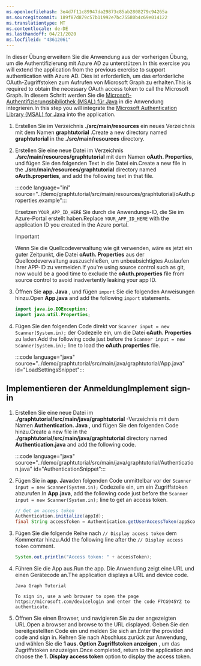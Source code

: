 ```yaml
---
ms.openlocfilehash: 3e4d7f11c89947da29873c85ab2808279c94265a
ms.sourcegitcommit: 189f87d879c57b11992e7bc75580b4c69e014122
ms.translationtype: MT
ms.contentlocale: de-DE
ms.lasthandoff: 04/21/2020
ms.locfileid: "43612061"
---
```

<!-- markdownlint-disable MD002 MD041 -->

<span data-ttu-id="83a92-101">In dieser Übung erweitern Sie die Anwendung aus der vorherigen Übung, um die Authentifizierung mit Azure AD zu unterstützen.</span><span class="sxs-lookup"><span data-stu-id="83a92-101">In this exercise you will extend the application from the previous exercise to support authentication with Azure AD.</span></span> <span data-ttu-id="83a92-102">Dies ist erforderlich, um das erforderliche OAuth-Zugriffstoken zum Aufrufen von Microsoft Graph zu erhalten.</span><span class="sxs-lookup"><span data-stu-id="83a92-102">This is required to obtain the necessary OAuth access token to call the Microsoft Graph.</span></span> <span data-ttu-id="83a92-103">In diesem Schritt werden Sie die [Microsoft-Authentifizierungsbibliothek (MSAL) für Java](https://github.com/AzureAD/microsoft-authentication-library-for-java) in die Anwendung integrieren.</span><span class="sxs-lookup"><span data-stu-id="83a92-103">In this step you will integrate the [Microsoft Authentication Library (MSAL) for Java](https://github.com/AzureAD/microsoft-authentication-library-for-java) into the application.</span></span>

1. <span data-ttu-id="83a92-104">Erstellen Sie im Verzeichnis **./src/main/resources** ein neues Verzeichnis mit dem Namen **graphtutorial** .</span><span class="sxs-lookup"><span data-stu-id="83a92-104">Create a new directory named **graphtutorial** in the **./src/main/resources** directory.</span></span>

1. <span data-ttu-id="83a92-105">Erstellen Sie eine neue Datei im Verzeichnis **./src/main/resources/graphtutorial** mit dem Namen **oAuth. Properties**, und fügen Sie den folgenden Text in die Datei ein.</span><span class="sxs-lookup"><span data-stu-id="83a92-105">Create a new file in the **./src/main/resources/graphtutorial** directory named **oAuth.properties**, and add the following text in that file.</span></span>

    :::code language="ini" source="../demo/graphtutorial/src/main/resources/graphtutorial/oAuth.properties.example":::

    <span data-ttu-id="83a92-106">Ersetzen `YOUR_APP_ID_HERE` Sie durch die Anwendungs-ID, die Sie im Azure-Portal erstellt haben.</span><span class="sxs-lookup"><span data-stu-id="83a92-106">Replace `YOUR_APP_ID_HERE` with the application ID you created in the Azure portal.</span></span>

    > [!IMPORTANT]
    > <span data-ttu-id="83a92-107">Wenn Sie die Quellcodeverwaltung wie git verwenden, wäre es jetzt ein guter Zeitpunkt, die Datei **oAuth. Properties** aus der Quellcodeverwaltung auszuschließen, um unbeabsichtigtes Auslaufen ihrer APP-ID zu vermeiden.</span><span class="sxs-lookup"><span data-stu-id="83a92-107">If you're using source control such as git, now would be a good time to exclude the **oAuth.properties** file from source control to avoid inadvertently leaking your app ID.</span></span>

1. <span data-ttu-id="83a92-108">Öffnen Sie **app. Java** , und fügen `import` Sie die folgenden Anweisungen hinzu.</span><span class="sxs-lookup"><span data-stu-id="83a92-108">Open **App.java** and add the following `import` statements.</span></span>

    ```java
    import java.io.IOException;
    import java.util.Properties;
    ```

1. <span data-ttu-id="83a92-109">Fügen Sie den folgenden Code direkt vor `Scanner input = new Scanner(System.in);` der Codezeile ein, um die Datei **oAuth. Properties** zu laden.</span><span class="sxs-lookup"><span data-stu-id="83a92-109">Add the following code just before the `Scanner input = new Scanner(System.in);` line to load the **oAuth.properties** file.</span></span>

    :::code language="java" source="../demo/graphtutorial/src/main/java/graphtutorial/App.java" id="LoadSettingsSnippet":::

## <a name="implement-sign-in"></a><span data-ttu-id="83a92-110">Implementieren der Anmeldung</span><span class="sxs-lookup"><span data-stu-id="83a92-110">Implement sign-in</span></span>

1. <span data-ttu-id="83a92-111">Erstellen Sie eine neue Datei im **./graphtutorial/src/main/java/graphtutorial** -Verzeichnis mit dem Namen **Authentication. Java** , und fügen Sie den folgenden Code hinzu.</span><span class="sxs-lookup"><span data-stu-id="83a92-111">Create a new file in the **./graphtutorial/src/main/java/graphtutorial** directory named **Authentication.java** and add the following code.</span></span>

    :::code language="java" source="../demo/graphtutorial/src/main/java/graphtutorial/Authentication.java" id="AuthenticationSnippet":::

1. <span data-ttu-id="83a92-112">Fügen Sie in **app. Java**den folgenden Code unmittelbar vor der `Scanner input = new Scanner(System.in);` Codezeile ein, um ein Zugriffstoken abzurufen.</span><span class="sxs-lookup"><span data-stu-id="83a92-112">In **App.java**, add the following code just before the `Scanner input = new Scanner(System.in);` line to get an access token.</span></span>

    ```java
    // Get an access token
    Authentication.initialize(appId);
    final String accessToken = Authentication.getUserAccessToken(appScopes);
    ```

1. <span data-ttu-id="83a92-113">Fügen Sie die folgende Reihe nach `// Display access token` dem Kommentar hinzu.</span><span class="sxs-lookup"><span data-stu-id="83a92-113">Add the following line after the `// Display access token` comment.</span></span>

    ```java
    System.out.println("Access token: " + accessToken);
    ```

1. <span data-ttu-id="83a92-114">Führen Sie die App aus.</span><span class="sxs-lookup"><span data-stu-id="83a92-114">Run the app.</span></span> <span data-ttu-id="83a92-115">Die Anwendung zeigt eine URL und einen Gerätecode an.</span><span class="sxs-lookup"><span data-stu-id="83a92-115">The application displays a URL and device code.</span></span>

    ```Shell
    Java Graph Tutorial

    To sign in, use a web browser to open the page https://microsoft.com/devicelogin and enter the code F7CG945YZ to authenticate.
    ```

1. <span data-ttu-id="83a92-116">Öffnen Sie einen Browser, und navigieren Sie zu der angezeigten URL.</span><span class="sxs-lookup"><span data-stu-id="83a92-116">Open a browser and browse to the URL displayed.</span></span> <span data-ttu-id="83a92-117">Geben Sie den bereitgestellten Code ein und melden Sie sich an.</span><span class="sxs-lookup"><span data-stu-id="83a92-117">Enter the provided code and sign in.</span></span> <span data-ttu-id="83a92-118">Kehren Sie nach Abschluss zurück zur Anwendung, und wählen Sie die **1 aus. Option Zugriffstoken anzeigen** , um das Zugriffstoken anzuzeigen.</span><span class="sxs-lookup"><span data-stu-id="83a92-118">Once completed, return to the application and choose the **1. Display access token** option to display the access token.</span></span>
